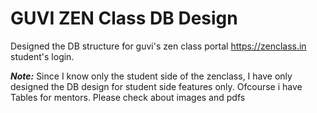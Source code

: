 # GUVI ZEN Class DB Design

Designed the DB structure for guvi's zen class portal <a href="https://zenclass.in">https://zenclass.in</a> student's login.

***Note:*** Since I know only the student side of the zenclass, I have only designed the DB design for student side features only. Ofcourse i have Tables for mentors. Please check about images and pdfs
